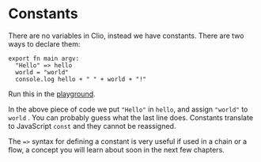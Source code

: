 # Constants

There are no variables in Clio, instead we have constants. There are two ways to declare them:

```text
export fn main argv:
  "Hello" => hello
  world = "world"
  console.log hello + " " + world + "!"
```

Run this in the [playground](https://clio-playground-pouyae.vercel.app/?code=export%20fn%20main%20argv%3A%0A%20%20%22Hello%22%20%3D%3E%20hello%0A%20%20world%20%3D%20%22world%22%0A%20%20console.log%20hello%20%2B%20%22%20%22%20%2B%20world%20%2B%20%22!%22).

In the above piece of code we put `"Hello"` in `hello`, and assign `"world"` to `world` . You can probably guess what the last line does. Constants translate to JavaScript `const` and they cannot be reassigned.

The `=>` syntax for defining a constant is very useful if used in a chain or a flow, a concept you will learn about soon in the next few chapters.

